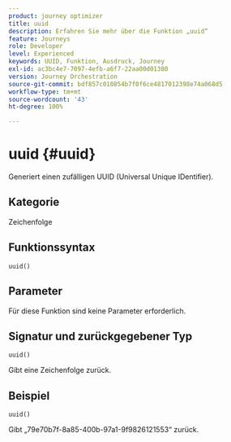 ```yaml
---
product: journey optimizer
title: uuid
description: Erfahren Sie mehr über die Funktion „uuid“
feature: Journeys
role: Developer
level: Experienced
keywords: UUID, Funktion, Ausdruck, Journey
exl-id: ac3bc4e7-7097-4efb-a6f7-22aa00d01380
version: Journey Orchestration
source-git-commit: bdf857c010854b7f0f6ce4817012398e74a068d5
workflow-type: tm+mt
source-wordcount: '43'
ht-degree: 100%

---
```


# uuid {#uuid}

Generiert einen zufälligen UUID (Universal Unique IDentifier).

## Kategorie

Zeichenfolge

## Funktionssyntax

`uuid()`

## Parameter

Für diese Funktion sind keine Parameter erforderlich.

## Signatur und zurückgegebener Typ

`uuid()`

Gibt eine Zeichenfolge zurück.

## Beispiel

`uuid()`

Gibt „79e70b7f-8a85-400b-97a1-9f9826121553“ zurück.
